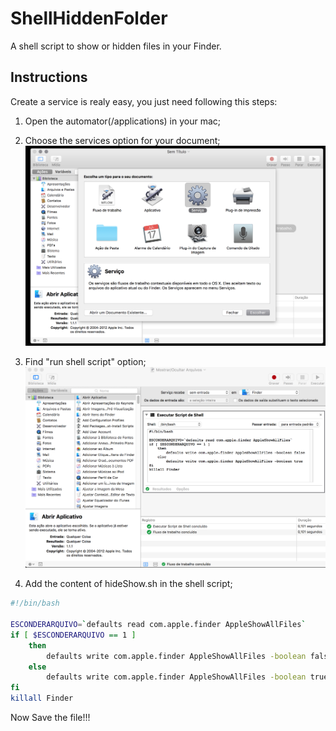 # ShellHiddenFolder
A shell script to show or hidden files in your Finder.

## Instructions
Create a service is realy easy, you just need following this steps:

1. Open the automator(/applications) in your mac;

2. Choose the services option for your document;
![Choose services option](https://github.com/diogoalbuquerque/ShellHiddenFolder/blob/master/img/choose-service.png "Choose services option")

3. Find  "run shell script" option;
![Create Shell Script](https://github.com/diogoalbuquerque/ShellHiddenFolder/blob/master/img/create-shell-script.png "Create Shell Script")

4. Add the content of hideShow.sh in the shell script;

```sh
#!/bin/bash

ESCONDERARQUIVO=`defaults read com.apple.finder AppleShowAllFiles`
if [ $ESCONDERARQUIVO == 1 ] 
	then 
		defaults write com.apple.finder AppleShowAllFiles -boolean false
	else 
		defaults write com.apple.finder AppleShowAllFiles -boolean true
fi
killall Finder
```

Now Save the file!!! 

